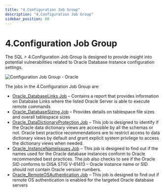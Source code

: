 ```yaml
---
title: "4.Configuration Job Group"
description: "4.Configuration Job Group"
sidebar_position: 60
---
```


# 4.Configuration Job Group

The SQL > 4.Configuration Job Group Is designed to provide insight into potential vulnerabilities
related to Oracle Database Instance configuration settings.

![Configuration Job Group - Oracle](/images/accessanalyzer/12.0/solutions/databases/oracle/configuration/configoverview.webp)

The jobs in the 4.Configuration Job Group are:

- [Oracle_DatabaseLinks Job](/docs/accessanalyzer/12.0/solutions/databases/oracle/configuration/oracle_databaselinks.md) – Contains a report that provides information
  on Database Links where the listed Oracle Server is able to execute remote commands
- [Oracle_DatabaseSizing Job](/docs/accessanalyzer/12.0/solutions/databases/oracle/configuration/oracle_databasesizing.md) – Provides details on tablespace file sizes
  and overall tablespace sizes
- [Oracle_DataDictionaryProtection Job](/docs/accessanalyzer/12.0/solutions/databases/oracle/configuration/oracle_datadictionaryprotection.md) – This job is designed
  to identify if the Oracle data dictionary views are accessible by all the schemas or not. Oracle
  best practice recommendations are to restrict access to data dictionary views by default and grant
  explicit system privilege to access the dictionary views when needed.
- [Oracle_InstanceNameIssues Job](/docs/accessanalyzer/12.0/solutions/databases/oracle/configuration/oracle_instancenameissues.md) – This job is designed to find out
  if the names used for the Oracle database instances conform to Oracle recommended best practices.
  The job also checks to see if the Oracle SID conforms to DISA STIG V-61413 – Oracle instance name
  or SID should not contain Oracle version numbers.
- [Oracle_RemoteOSAuthentication Job](/docs/accessanalyzer/12.0/solutions/databases/oracle/configuration/oracle_remoteosauthentication.md) – This job is designed to
  find out if remote OS authentication is enabled for the targeted Oracle database servers
